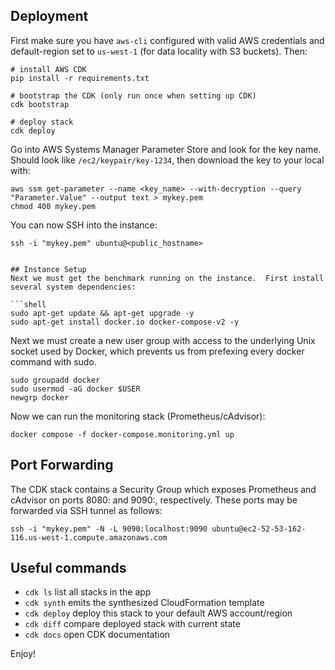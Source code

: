 ## Deployment

First make sure you have `aws-cli` configured with valid AWS credentials and default-region set to `us-west-1` (for data locality with S3 buckets).  Then:

```shell
# install AWS CDK
pip install -r requirements.txt

# bootstrap the CDK (only run once when setting up CDK)
cdk bootstrap

# deploy stack
cdk deploy
```

Go into AWS Systems Manager Parameter Store and look for the key name.  Should look like `/ec2/keypair/key-1234`, then download the key to your local with:

```shell
aws ssm get-parameter --name <key_name> --with-decryption --query "Parameter.Value" --output text > mykey.pem
chmod 400 mykey.pem
```

You can now SSH into the instance:

```shell
ssh -i "mykey.pem" ubuntu@<public_hostname>


## Instance Setup
Next we must get the benchmark running on the instance.  First install several system dependencies:

```shell
sudo apt-get update && apt-get upgrade -y
sudo apt-get install docker.io docker-compose-v2 -y
```

Next we must create a new user group with access to the underlying Unix socket used by Docker, which prevents
us from prefexing every docker command with sudo.

```shell
sudo groupadd docker
sudo usermod -aG docker $USER
newgrp docker
```

Now we can run the monitoring stack (Prometheus/cAdvisor):

```shell
docker compose -f docker-compose.monitoring.yml up
```

## Port Forwarding
The CDK stack contains a Security Group which exposes Prometheus and cAdvisor on ports 8080: and 9090:, respectively.  These ports may be forwarded via SSH tunnel as follows:

```shell
ssh -i "mykey.pem" -N -L 9090:localhost:9090 ubuntu@ec2-52-53-162-116.us-west-1.compute.amazonaws.com
```

## Useful commands

 * `cdk ls`          list all stacks in the app
 * `cdk synth`       emits the synthesized CloudFormation template
 * `cdk deploy`      deploy this stack to your default AWS account/region
 * `cdk diff`        compare deployed stack with current state
 * `cdk docs`        open CDK documentation

Enjoy!

